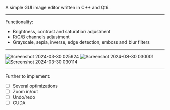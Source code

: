 A simple GUI image editor written in C++ and Qt6.
 
---
Functionality: 

 - Brightness, contrast and saturation adjustment
 - R/G/B channels adjustment
 - Grayscale, sepia, inverse, edge detection, emboss and blur filters
---
![Screenshot 2024-03-30 025924](https://github.com/aiphae/Image-Editor/assets/141845213/857330d8-aa8a-4d3e-8690-3da719e87dd5)
![Screenshot 2024-03-30 030001](https://github.com/aiphae/Image-Editor/assets/141845213/7ee28fbf-7c3a-4c62-86c0-3dec7a8b08e4)
![Screenshot 2024-03-30 030114](https://github.com/aiphae/Image-Editor/assets/141845213/13ba6c48-fc33-4604-bcaa-89fdfad51cf5)

---
Further to implement:

 - [ ] Several optimizations
 - [ ] Zoom in/out
 - [ ] Undo/redo
 - [ ] CUDA
